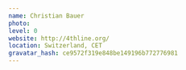 ```yaml
---
name: Christian Bauer
photo:
level: 0
website: http://4thline.org/
location: Switzerland, CET
gravatar_hash: ce9572f319e848be149196b772776981
---
```

